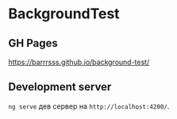 # BackgroundTest
## GH Pages
https://barrrsss.github.io/background-test/
## Development server

`ng serve` дев сервер на `http://localhost:4200/`.
